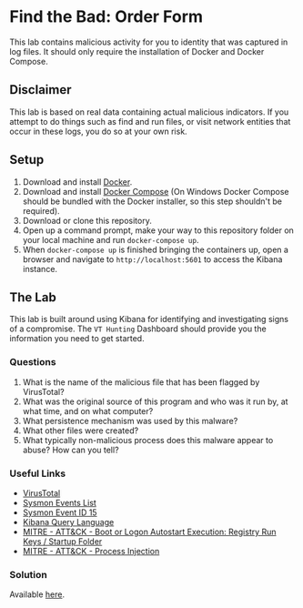 # Find the Bad: Order Form
This lab contains malicious activity for you to identity that was captured in log files. It should only require the installation of Docker and Docker Compose. 

## Disclaimer
This lab is based on real data containing actual malicious indicators. If you attempt to do things such as find and run files, or visit network entities that occur in these logs, you do so at your own risk.

## Setup
1) Download and install [Docker](https://www.docker.com/get-started).
2) Download and install [Docker Compose](https://docs.docker.com/compose/install/) (On Windows Docker Compose should be bundled with the Docker installer, so this step shouldn't be required).
3) Download or clone this repository.
4) Open up a command prompt, make your way to this repository folder on your local machine and run `docker-compose up`.
5) When `docker-compose up` is finished bringing the containers up, open a browser and navigate to `http://localhost:5601` to access the Kibana instance.

## The Lab
This lab is built around using Kibana for identifying and investigating signs of a compromise. The `VT Hunting` Dashboard should provide you the information you need to get started.

### Questions
1) What is the name of the malicious file that has been flagged by VirusTotal?
2) What was the original source of this program and who was it run by, at what time, and on what computer?
3) What persistence mechanism was used by this malware?
4) What other files were created?
5) What typically non-malicious process does this malware appear to abuse? How can you tell?

### Useful Links
- [VirusTotal](https://www.virustotal.com/gui/home/upload)
- [Sysmon Events List](https://docs.microsoft.com/en-ca/sysinternals/downloads/sysmon#events)
- [Sysmon Event ID 15](https://docs.microsoft.com/en-us/sysinternals/downloads/sysmon#event-id-15-filecreatestreamhash)
- [Kibana Query Language](https://www.elastic.co/guide/en/kibana/current/kuery-query.html)
- [MITRE - ATT&CK - Boot or Logon Autostart Execution: Registry Run Keys / Startup Folder](https://attack.mitre.org/techniques/T1547/001/)
- [MITRE - ATT&CK - Process Injection](https://attack.mitre.org/techniques/T1055/)

### Solution
Available [here](https://findthebad.com/order-form/).